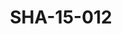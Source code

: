 ---
pid: SHA-15-012
title: SHA-15-012
language: en
collection: Sharhabil Ahmed
original_label: 
rights: Sharhabil Ahmed
location_of_original: Sharhabil Ahmed
photographer_or_studio: 
scanned_from: photograph 12.1 by 16.4
_date: '1962'
location: Ethiopia, Addis Ababa
description: Sharhabil Ahmed and others including Abdel Latif Khidir 'Ali Nur al Jalil
  Tayuba Hassan Saroji and Ahmed Daoud
additional_notes: 
permission_display: 'yes'
on_server: 'no'
on_website: 'no'
permalink: /photopages/en/SHA-15-012.html
layout: photo-page
---